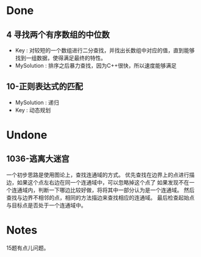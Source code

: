 # Done
## 4 寻找两个有序数组的中位数
- Key : 对较短的一个数组进行二分查找，并找出长数组中对应的值，直到能够找到一组数据，使得满足最终的特性。
- MySolution : 排序之后暴力查找，因为C++很快，所以速度能够满足

## 10-正则表达式的匹配
- MySolution : 递归
- Key : 动态规划


# Undone
## 1036-逃离大迷宫
一个初步思路是使用图论上，查找连通域的方式。
优先查找在边界上的点进行描边，如果这个点左右边在同一个连通域中，可以忽略掉这个点了
如果发现不在一个连通域内，判断一下哪边比较好做，将将其中一部分认为是一个连通域。
然后查找与边界不相邻的点，相同的方法描边来查找相应的连通域。
最后检查起始点与目标点是否处于一个连通域中。

# Notes
15题有点儿问题。